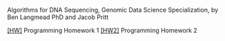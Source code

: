 Algorithms for DNA Sequencing, Genomic Data Science Specialization, by Ben Langmead PhD and Jacob Pritt

[[HW]](https://github.com/bakuncwa/algo4dnaseq_jhu_coursera/blob/main/algo4dnaseq_hw1.py) Programming Homework 1
[[HW2]](https://github.com/bakuncwa/algo4dnaseq_jhu_coursera/blob/main/algo4dnaseq_hw2.py) Programming Homework 2
